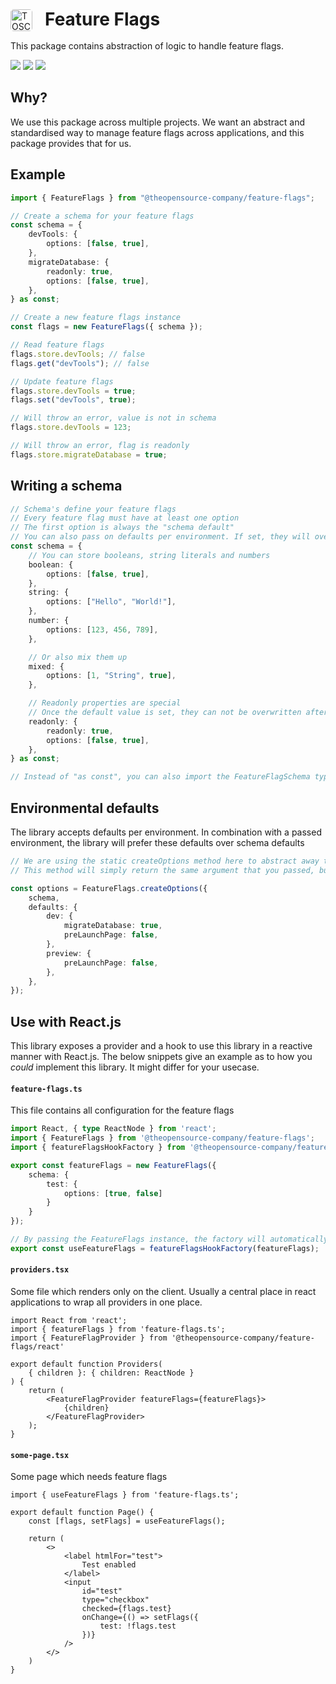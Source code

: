 <div style="display: flex; align-items: center; gap: 20px; margin: 15px 0px;">
    <img alt="TOSC Logo" src="https://avatars.githubusercontent.com/u/110784955?s=48&v=4" style="border-radius: 5px;" width=35 height=35 />
    <h1 style=" border: none; padding: 0px; margin: 0px; margin-bottom: 2px;">Feature Flags</h1>
</div>

This package contains abstraction of logic to handle feature flags.


[![](https://img.shields.io/badge/license-Apache_License_2.0-00bfff.svg?style=flat-square)](https://github.com/theopensource-company/feature-flags)
[![](https://img.shields.io/npm/v/@theopensource-company/feature-flags?style=flat-square)](https://www.npmjs.com/package/@theopensource-company/feature-flags)
[![](https://img.shields.io/npm/v/@theopensource-company/feature-flags?style=flat-square&label=deno)](https://deno.land/x/featureflags)

## Why?

We use this package across multiple projects. We want an abstract and
standardised way to manage feature flags across applications, and this package
provides that for us.

## Example

```typescript
import { FeatureFlags } from "@theopensource-company/feature-flags";

// Create a schema for your feature flags
const schema = {
    devTools: {
        options: [false, true],
    },
    migrateDatabase: {
        readonly: true,
        options: [false, true],
    },
} as const;

// Create a new feature flags instance
const flags = new FeatureFlags({ schema });

// Read feature flags
flags.store.devTools; // false
flags.get("devTools"); // false

// Update feature flags
flags.store.devTools = true;
flags.set("devTools", true);

// Will throw an error, value is not in schema
flags.store.devTools = 123;

// Will throw an error, flag is readonly
flags.store.migrateDatabase = true;
```

## Writing a schema

```typescript
// Schema's define your feature flags
// Every feature flag must have at least one option
// The first option is always the "schema default"
// You can also pass on defaults per environment. If set, they will overwrite schema defaults
const schema = {
    // You can store booleans, string literals and numbers
    boolean: {
        options: [false, true],
    },
    string: {
        options: ["Hello", "World!"],
    },
    number: {
        options: [123, 456, 789],
    },

    // Or also mix them up
    mixed: {
        options: [1, "String", true],
    },

    // Readonly properties are special
    // Once the default value is set, they can not be overwritten afterwards
    readonly: {
        readonly: true,
        options: [false, true],
    },
} as const;

// Instead of "as const", you can also import the FeatureFlagSchema type and use the satisfied keyword
```

## Environmental defaults

The library accepts defaults per environment. In combination with a passed
environment, the library will prefer these defaults over schema defaults

```typescript
// We are using the static createOptions method here to abstract away the environment that we will need to set.
// This method will simply return the same argument that you passed, but adds the benefit that you can easily type your schema and defaults while being able to reuse them.

const options = FeatureFlags.createOptions({
    schema,
    defaults: {
        dev: {
            migrateDatabase: true,
            preLaunchPage: false,
        },
        preview: {
            preLaunchPage: false,
        },
    },
});
```

## Use with React.js

This library exposes a provider and a hook to use this library in a reactive manner with React.js.
The below snippets give an example as to how you _could_ implement this library. It might differ for your usecase.

#### `feature-flags.ts`
This file contains all configuration for the feature flags

```ts
import React, { type ReactNode } from 'react';
import { FeatureFlags } from '@theopensource-company/feature-flags';
import { featureFlagsHookFactory } from '@theopensource-company/feature-flags/react';

export const featureFlags = new FeatureFlags({
    schema: {
        test: {
            options: [true, false]
        }
    }
});

// By passing the FeatureFlags instance, the factory will automatically inherit types from the schema.
export const useFeatureFlags = featureFlagsHookFactory(featureFlags);
```


#### `providers.tsx`
Some file which renders only on the client. Usually a central place in react applications to wrap all providers in one place.

```tsx
import React from 'react';
import { featureFlags } from 'feature-flags.ts';
import { FeatureFlagProvider } from '@theopensource-company/feature-flags/react'

export default function Providers(
    { children }: { children: ReactNode }
) {
    return (
        <FeatureFlagProvider featureFlags={featureFlags}>
            {children}
        </FeatureFlagProvider>
    );
}
```


#### `some-page.tsx`
Some page which needs feature flags

```tsx
import { useFeatureFlags } from 'feature-flags.ts';

export default function Page() {
    const [flags, setFlags] = useFeatureFlags();

    return (
        <>
            <label htmlFor="test">
                Test enabled
            </label>
            <input 
                id="test" 
                type="checkbox" 
                checked={flags.test} 
                onChange={() => setFlags({
                    test: !flags.test
                })} 
            />
        </>
    )
}
```